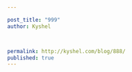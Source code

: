 ```yaml
---

post_title: "999"
author: Kyshel



permalink: http://kyshel.com/blog/888/
published: true
---
```

